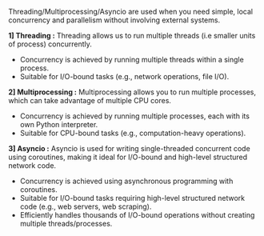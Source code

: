 Threading/Multiprocessing/Asyncio are used when you need simple, local concurrency and parallelism without involving external systems.

**1] Threading :** Threading allows us to run multiple threads (i.e smaller units of process) concurrently.

- Concurrency is achieved by running multiple threads within a single process.
- Suitable for I/O-bound tasks (e.g., network operations, file I/O).

**2] Multiprocessing :** Multiprocessing allows you to run multiple processes, which can take advantage of multiple CPU cores.

- Concurrency is achieved by running multiple processes, each with its own Python interpreter.
- Suitable for CPU-bound tasks (e.g., computation-heavy operations).

**3] Asyncio :** Asyncio is used for writing single-threaded concurrent code using coroutines, making it ideal for I/O-bound and high-level structured network code.

- Concurrency is achieved using asynchronous programming with coroutines.
- Suitable for I/O-bound tasks requiring high-level structured network code (e.g., web servers, web scraping).
- Efficiently handles thousands of I/O-bound operations without creating multiple threads/processes.